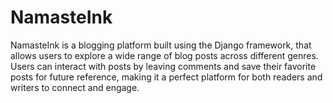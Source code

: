# NamasteInk

NamasteInk is a blogging platform built using the Django framework, that allows users to explore a wide range of blog posts across different genres. Users can interact with posts by leaving comments and save their favorite posts for future reference, making it a perfect platform for both readers and writers to connect and engage.

